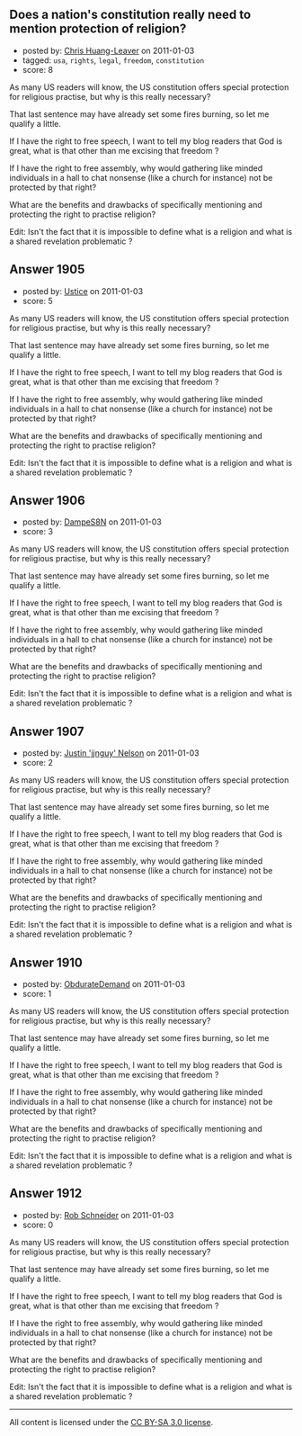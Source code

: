 ## Does a nation's constitution really need to mention protection of religion?

- posted by: [Chris Huang-Leaver](https://stackexchange.com/users/-1/693-chris-huang-leaver) on 2011-01-03
- tagged: `usa`, `rights`, `legal`, `freedom`, `constitution`
- score: 8

As many US readers will know, the US constitution offers special protection for religious practise, but why is this really necessary? 

That last sentence may have already set some fires burning, so let me qualify a little.

If I have the right to free speech, I want to tell my blog readers that God is great, what is that other than me excising that freedom ?

If I have the right to free assembly, why would gathering like minded individuals in a hall to chat nonsense (like a church for instance) not be protected by that right?

What are the benefits and drawbacks of specifically mentioning and protecting the right to practise religion?

Edit:
Isn't the fact that it is impossible to define what is a religion and what is a shared revelation problematic ?   


## Answer 1905

- posted by: [Ustice](https://stackexchange.com/users/-1/541-ustice) on 2011-01-03
- score: 5

As many US readers will know, the US constitution offers special protection for religious practise, but why is this really necessary? 

That last sentence may have already set some fires burning, so let me qualify a little.

If I have the right to free speech, I want to tell my blog readers that God is great, what is that other than me excising that freedom ?

If I have the right to free assembly, why would gathering like minded individuals in a hall to chat nonsense (like a church for instance) not be protected by that right?

What are the benefits and drawbacks of specifically mentioning and protecting the right to practise religion?

Edit:
Isn't the fact that it is impossible to define what is a religion and what is a shared revelation problematic ?   


## Answer 1906

- posted by: [DampeS8N](https://stackexchange.com/users/-1/587-dampes8n) on 2011-01-03
- score: 3

As many US readers will know, the US constitution offers special protection for religious practise, but why is this really necessary? 

That last sentence may have already set some fires burning, so let me qualify a little.

If I have the right to free speech, I want to tell my blog readers that God is great, what is that other than me excising that freedom ?

If I have the right to free assembly, why would gathering like minded individuals in a hall to chat nonsense (like a church for instance) not be protected by that right?

What are the benefits and drawbacks of specifically mentioning and protecting the right to practise religion?

Edit:
Isn't the fact that it is impossible to define what is a religion and what is a shared revelation problematic ?   


## Answer 1907

- posted by: [Justin 'jjnguy' Nelson](https://stackexchange.com/users/-1/362-justin-jjnguy-nelson) on 2011-01-03
- score: 2

As many US readers will know, the US constitution offers special protection for religious practise, but why is this really necessary? 

That last sentence may have already set some fires burning, so let me qualify a little.

If I have the right to free speech, I want to tell my blog readers that God is great, what is that other than me excising that freedom ?

If I have the right to free assembly, why would gathering like minded individuals in a hall to chat nonsense (like a church for instance) not be protected by that right?

What are the benefits and drawbacks of specifically mentioning and protecting the right to practise religion?

Edit:
Isn't the fact that it is impossible to define what is a religion and what is a shared revelation problematic ?   


## Answer 1910

- posted by: [ObdurateDemand](https://stackexchange.com/users/-1/524-obduratedemand) on 2011-01-03
- score: 1

As many US readers will know, the US constitution offers special protection for religious practise, but why is this really necessary? 

That last sentence may have already set some fires burning, so let me qualify a little.

If I have the right to free speech, I want to tell my blog readers that God is great, what is that other than me excising that freedom ?

If I have the right to free assembly, why would gathering like minded individuals in a hall to chat nonsense (like a church for instance) not be protected by that right?

What are the benefits and drawbacks of specifically mentioning and protecting the right to practise religion?

Edit:
Isn't the fact that it is impossible to define what is a religion and what is a shared revelation problematic ?   


## Answer 1912

- posted by: [Rob Schneider](https://stackexchange.com/users/-1/149-rob-schneider) on 2011-01-03
- score: 0

As many US readers will know, the US constitution offers special protection for religious practise, but why is this really necessary? 

That last sentence may have already set some fires burning, so let me qualify a little.

If I have the right to free speech, I want to tell my blog readers that God is great, what is that other than me excising that freedom ?

If I have the right to free assembly, why would gathering like minded individuals in a hall to chat nonsense (like a church for instance) not be protected by that right?

What are the benefits and drawbacks of specifically mentioning and protecting the right to practise religion?

Edit:
Isn't the fact that it is impossible to define what is a religion and what is a shared revelation problematic ?   



---

All content is licensed under the [CC BY-SA 3.0 license](https://creativecommons.org/licenses/by-sa/3.0/).
